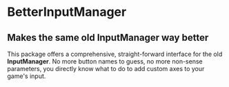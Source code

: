 # BetterInputManager
## Makes the same old InputManager way better

This package offers a comprehensive, straight-forward interface for the old **InputManager**.
No more button names to guess, no more non-sense parameters, you directly know what to do to add custom axes to your game's input.
